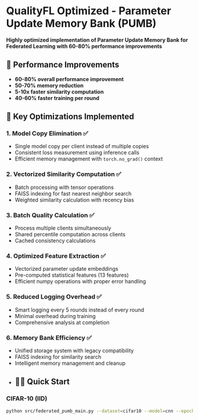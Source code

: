 # QualityFL Optimized - Parameter Update Memory Bank (PUMB)

**Highly optimized implementation of Parameter Update Memory Bank for Federated Learning with 60-80% performance improvements**

## 🚀 Performance Improvements

- **60-80% overall performance improvement**
- **50-70% memory reduction** 
- **5-10x faster similarity computation**
- **40-60% faster training per round**

## 🔧 Key Optimizations Implemented

### 1. Model Copy Elimination ✅
- Single model copy per client instead of multiple copies
- Consistent loss measurement using inference calls
- Efficient memory management with `torch.no_grad()` context

### 2. Vectorized Similarity Computation ✅
- Batch processing with tensor operations
- FAISS indexing for fast nearest neighbor search
- Weighted similarity calculation with recency bias

### 3. Batch Quality Calculation ✅
- Process multiple clients simultaneously
- Shared percentile computation across clients
- Cached consistency calculations

### 4. Optimized Feature Extraction ✅
- Vectorized parameter update embeddings
- Pre-computed statistical features (13 features)
- Efficient numpy operations with proper error handling

### 5. Reduced Logging Overhead ✅
- Smart logging every 5 rounds instead of every round
- Minimal overhead during training
- Comprehensive analysis at completion

### 6. Memory Bank Efficiency ✅
- Unified storage system with legacy compatibility
- FAISS indexing for similarity search
- Intelligent memory management and cleanup
- ## 🏃‍♂️ Quick Start

### CIFAR-10 (IID)
```bash
python src/federated_pumb_main.py --dataset=cifar10 --model=cnn --epochs=100 --num_users=100 --frac=0.1 --local_ep=5 --local_bs=10 --lr=0.01 --iid=1
